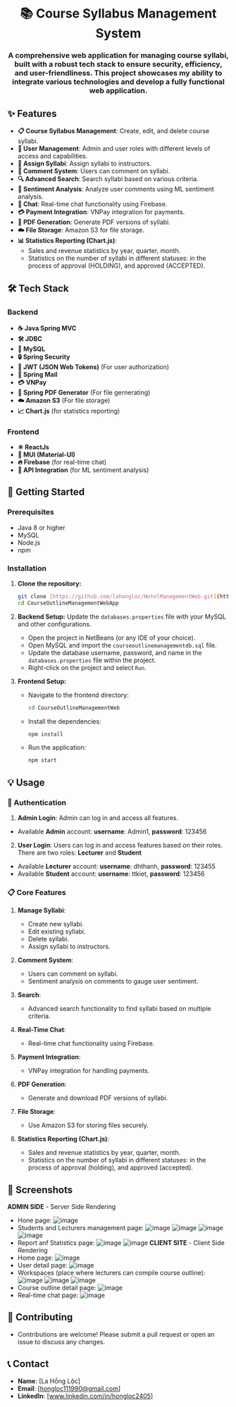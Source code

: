 <h1 align="center">📚 Course Syllabus Management System</h1>

<h3 align="center">A comprehensive web application for managing course syllabi, built with a robust tech stack to ensure security, efficiency, and user-friendliness. This project showcases my ability to integrate various technologies and develop a fully functional web application.</h3>

## ✨ Features
- **📋 Course Syllabus Management**: Create, edit, and delete course syllabi.
- **👥 User Management**: Admin and user roles with different levels of access and capabilities.
- **📝 Assign Syllabi**: Assign syllabi to instructors.
- **💬 Comment System**: Users can comment on syllabi.
- **🔍 Advanced Search**: Search syllabi based on various criteria.
- **🧠 Sentiment Analysis**: Analyze user comments using ML sentiment analysis.
- **💬 Chat**: Real-time chat functionality using Firebase.
- **💳 Payment Integration**: VNPay integration for payments.
- **📄 PDF Generation**: Generate PDF versions of syllabi.
- **☁️ File Storage**: Amazon S3 for file storage.
- **📊 Statistics Reporting (Chart.js)**:
  - Sales and revenue statistics by year, quarter, month.
  - Statistics on the number of syllabi in different statuses: in the process of approval (HOLDING), and approved (ACCEPTED).

## 🛠 Tech Stack

### Backend
- **☕️ Java Spring MVC**
- **🛠 JDBC**
- **🐬 MySQL**
- **🔒 Spring Security**
- **🔑 JWT (JSON Web Tokens)** (For user authorization)
- **📧 Spring Mail**
- **💳 VNPay**
- **📄 Spring PDF Generator** (For file gernerating)
- **☁️ Amazon S3** (For file storage)
- **📈 Chart.js** (for statistics reporting)

### Frontend
- **⚛️ ReactJs**
- **🎨 MUI (Material-UI)**
- **🔥 Firebase** (for real-time chat)
- **🔗 API Integration** (for ML sentiment analysis)

## 🚀 Getting Started

### Prerequisites
- Java 8 or higher
- MySQL
- Node.js
- npm

### Installation

1. **Clone the repository:**
    ```sh
    git clone [https://github.com/lahongloc/HotelManagementWeb.git](https://github.com/lahongloc/CourseOutlineManagementWebApp.git)
    cd CourseOutlineManagementWebApp
    ```

2. **Backend Setup:**
    Update the `databases.properties` file with your MySQL and other configurations.
    - Open the project in NetBeans (or any IDE of your choice).
    - Open MySQL and import the `courseoutlinemanagementdb.sql` file.
    - Update the database username, password, and name in the `databases.properties` file within the project.
    - Right-click on the project and select `Run`.

3. **Frontend Setup:**
    - Navigate to the frontend directory:
      ```sh
      cd CourseOutlineManagementWeb
      ```
    - Install the dependencies:
      ```sh
      npm install
      ```
    - Run the application:
      ```sh
      npm start
      ```

## 💡 Usage

### 🔐 Authentication
1. **Admin Login**: Admin can log in and access all features.
- Available **Admin** account: **username**: Admin1, **password**: 123456
2. **User Login**: Users can log in and access features based on their roles. There are two roles: **Lecturer** and **Student**
- Available **Lecturer** account: **username**: dhthanh, **password**: 123455
- Available **Student** account: **username**: ttkiet, **password**: 123456
  

### 📋 Core Features
1. **Manage Syllabi**:
    - Create new syllabi.
    - Edit existing syllabi.
    - Delete syllabi.
    - Assign syllabi to instructors.

2. **Comment System**:
    - Users can comment on syllabi.
    - Sentiment analysis on comments to gauge user sentiment.

3. **Search**:
    - Advanced search functionality to find syllabi based on multiple criteria.

4. **Real-Time Chat**:
    - Real-time chat functionality using Firebase.

5. **Payment Integration**:
    - VNPay integration for handling payments.

6. **PDF Generation**:
    - Generate and download PDF versions of syllabi.

7. **File Storage**:
    - Use Amazon S3 for storing files securely.
8. **Statistics Reporting (Chart.js)**:
    - Sales and revenue statistics by year, quarter, month.
    - Statistics on the number of syllabi in different statuses: in the process of approval (holding), and approved (accepted).

## 📸 Screenshots
**ADMIN SIDE** - Server Side Rendering
- Hone page: ![image](https://github.com/lahongloc/CourseOutlineManagementWebApp/assets/109413731/08377572-691b-4947-865b-26c9d9eac292)
- Students and Lecturers management page:
  ![image](https://github.com/lahongloc/CourseOutlineManagementWebApp/assets/109413731/1d3ecb22-18ab-49f1-ac85-fe973e845cda)
  ![image](https://github.com/lahongloc/CourseOutlineManagementWebApp/assets/109413731/bd459ce5-458d-4aa6-ad13-fe3379425c37)
  ![image](https://github.com/lahongloc/CourseOutlineManagementWebApp/assets/109413731/5ea81470-5809-4d61-874b-d7a9ea68091c)
  ![image](https://github.com/lahongloc/CourseOutlineManagementWebApp/assets/109413731/ebe6e329-eb24-42c5-8913-da197409267b)
- Report anf Statistics page:
  ![image](https://github.com/lahongloc/CourseOutlineManagementWebApp/assets/109413731/4abf5de6-6e03-4d6b-aced-630afbfb3490)
  ![image](https://github.com/lahongloc/CourseOutlineManagementWebApp/assets/109413731/fffb3e8f-9db3-459f-9220-283e50fc9d1b)
**CLIENT SITE** - Client Side Rendering
- Home page: ![image](https://github.com/lahongloc/CourseOutlineManagementWebApp/assets/109413731/f9b372a0-4be4-46c1-88c8-5d18e566f6d7)
- User detail page: ![image](https://github.com/lahongloc/CourseOutlineManagementWebApp/assets/109413731/5ff41055-7204-4c18-9e28-bed266a3000d)
- Workspaces (place where lecturers can compile course outline):
  ![image](https://github.com/lahongloc/CourseOutlineManagementWebApp/assets/109413731/a9bf4e36-947c-44d5-a7eb-74de225e7642)
  ![image](https://github.com/lahongloc/CourseOutlineManagementWebApp/assets/109413731/212b071f-427a-45a0-b94d-c707191590af)
  ![image](https://github.com/lahongloc/CourseOutlineManagementWebApp/assets/109413731/0da2a16a-7756-4610-99a2-fa431c14fe1d)
- Course outline detail page: ![image](https://github.com/lahongloc/CourseOutlineManagementWebApp/assets/109413731/2d0cb42f-fb70-48fc-9441-fe450fab1260)
- Real-time chat page: ![image](https://github.com/lahongloc/CourseOutlineManagementWebApp/assets/109413731/0fdf824b-50b4-48a1-b348-6b621784b378)

## 🤝 Contributing
- Contributions are welcome! Please submit a pull request or open an issue to discuss any changes.

## 📞 Contact
- **Name**: [La Hồng Lộc]
- **Email**: [hongloc111990@gmail.com]
- **LinkedIn**: [www.linkedin.com/in/hongloc2405]
